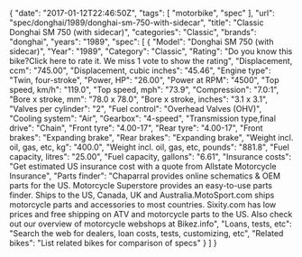 {
    "date": "2017-01-12T22:46:50Z",
    "tags": [
        "motorbike",
        "spec"
    ],
    "url": "spec\/donghai\/1989\/donghai-sm-750-with-sidecar",
    "title": "Classic Donghai SM 750 (with sidecar)",
    "categories": "Classic",
    "brands": "donghai",
    "years": "1989",
    "spec": [
        {
            "Model": "Donghai SM 750 (with sidecar)",
            "Year": "1989",
            "Category": "Classic",
            "Rating": "Do you know this bike?Click here to rate it. We miss 1 vote to show the rating",
            "Displacement, ccm": "745.00",
            "Displacement, cubic inches": "45.46",
            "Engine type": "Twin, four-stroke",
            "Power, HP": "26.00",
            "Power at RPM": "4500",
            "Top speed, km\/h": "119.0",
            "Top speed, mph": "73.9",
            "Compression": "7.0:1",
            "Bore x stroke, mm": "78.0 x 78.0",
            "Bore x stroke, inches": "3.1 x 3.1",
            "Valves per cylinder": "2",
            "Fuel control": "Overhead Valves (OHV)",
            "Cooling system": "Air",
            "Gearbox": "4-speed",
            "Transmission type,final drive": "Chain",
            "Front tyre": "4.00-17",
            "Rear tyre": "4.00-17",
            "Front brakes": "Expanding brake",
            "Rear brakes": "Expanding brake",
            "Weight incl. oil, gas, etc, kg": "400.0",
            "Weight incl. oil, gas, etc, pounds": "881.8",
            "Fuel capacity, litres": "25.00",
            "Fuel capacity, gallons": "6.61",
            "Insurance costs": "Get estimated US insurance cost with a quote from Allstate Motorcycle Insurance",
            "Parts finder": "Chaparral provides online schematics & OEM parts for the US.   Motorcycle Superstore provides an easy-to-use parts finder. Ships to the US, Canada, UK and Australia.MotoSport.com ships motorcycle parts and accessories to most countries.    Sixity.com has low prices and free shipping on ATV and motorcycle parts to the US. Also check out our overview of motorcycle webshops at Bikez.info",
            "Loans, tests, etc": "Search the web for dealers, loan costs, tests, customizing, etc",
            "Related bikes": "List related bikes for comparison of specs"
        }
    ]
}